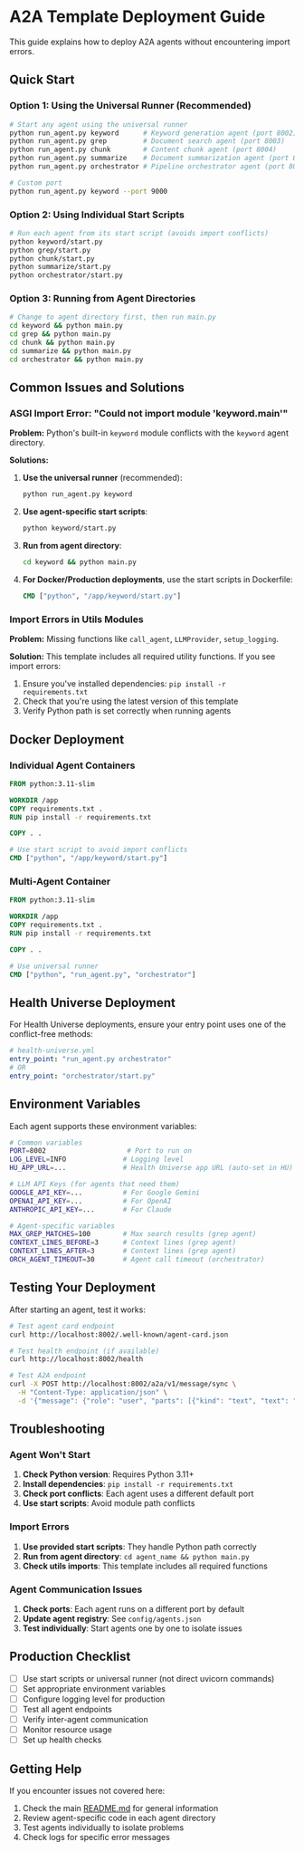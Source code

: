 # A2A Template Deployment Guide

This guide explains how to deploy A2A agents without encountering import errors.

## Quick Start

### Option 1: Using the Universal Runner (Recommended)

```bash
# Start any agent using the universal runner
python run_agent.py keyword      # Keyword generation agent (port 8002)
python run_agent.py grep         # Document search agent (port 8003)  
python run_agent.py chunk        # Content chunk agent (port 8004)
python run_agent.py summarize    # Document summarization agent (port 8005)
python run_agent.py orchestrator # Pipeline orchestrator agent (port 8006)

# Custom port
python run_agent.py keyword --port 9000
```

### Option 2: Using Individual Start Scripts

```bash
# Run each agent from its start script (avoids import conflicts)
python keyword/start.py
python grep/start.py
python chunk/start.py
python summarize/start.py
python orchestrator/start.py
```

### Option 3: Running from Agent Directories

```bash
# Change to agent directory first, then run main.py
cd keyword && python main.py
cd grep && python main.py  
cd chunk && python main.py
cd summarize && python main.py
cd orchestrator && python main.py
```

## Common Issues and Solutions

### ASGI Import Error: "Could not import module 'keyword.main'"

**Problem:** Python's built-in `keyword` module conflicts with the `keyword` agent directory.

**Solutions:**

1. **Use the universal runner** (recommended):
   ```bash
   python run_agent.py keyword
   ```

2. **Use agent-specific start scripts**:
   ```bash
   python keyword/start.py
   ```

3. **Run from agent directory**:
   ```bash
   cd keyword && python main.py
   ```

4. **For Docker/Production deployments**, use the start scripts in Dockerfile:
   ```dockerfile
   CMD ["python", "/app/keyword/start.py"]
   ```

### Import Errors in Utils Modules

**Problem:** Missing functions like `call_agent`, `LLMProvider`, `setup_logging`.

**Solution:** This template includes all required utility functions. If you see import errors:

1. Ensure you've installed dependencies: `pip install -r requirements.txt`
2. Check that you're using the latest version of this template
3. Verify Python path is set correctly when running agents

## Docker Deployment

### Individual Agent Containers

```dockerfile
FROM python:3.11-slim

WORKDIR /app
COPY requirements.txt .
RUN pip install -r requirements.txt

COPY . .

# Use start script to avoid import conflicts
CMD ["python", "/app/keyword/start.py"]
```

### Multi-Agent Container

```dockerfile
FROM python:3.11-slim

WORKDIR /app
COPY requirements.txt .
RUN pip install -r requirements.txt

COPY . .

# Use universal runner
CMD ["python", "run_agent.py", "orchestrator"]
```

## Health Universe Deployment

For Health Universe deployments, ensure your entry point uses one of the conflict-free methods:

```yaml
# health-universe.yml
entry_point: "run_agent.py orchestrator"
# OR
entry_point: "orchestrator/start.py"
```

## Environment Variables

Each agent supports these environment variables:

```bash
# Common variables
PORT=8002                    # Port to run on
LOG_LEVEL=INFO              # Logging level
HU_APP_URL=...              # Health Universe app URL (auto-set in HU)

# LLM API Keys (for agents that need them)
GOOGLE_API_KEY=...          # For Google Gemini
OPENAI_API_KEY=...          # For OpenAI
ANTHROPIC_API_KEY=...       # For Claude

# Agent-specific variables
MAX_GREP_MATCHES=100        # Max search results (grep agent)
CONTEXT_LINES_BEFORE=3      # Context lines (grep agent)
CONTEXT_LINES_AFTER=3       # Context lines (grep agent)
ORCH_AGENT_TIMEOUT=30       # Agent call timeout (orchestrator)
```

## Testing Your Deployment

After starting an agent, test it works:

```bash
# Test agent card endpoint
curl http://localhost:8002/.well-known/agent-card.json

# Test health endpoint (if available)
curl http://localhost:8002/health

# Test A2A endpoint
curl -X POST http://localhost:8002/a2a/v1/message/sync \
  -H "Content-Type: application/json" \
  -d '{"message": {"role": "user", "parts": [{"kind": "text", "text": "Hello"}], "messageId": "test-123"}, "kind": "message"}'
```

## Troubleshooting

### Agent Won't Start

1. **Check Python version**: Requires Python 3.11+
2. **Install dependencies**: `pip install -r requirements.txt`
3. **Check port conflicts**: Each agent uses a different default port
4. **Use start scripts**: Avoid module path conflicts

### Import Errors

1. **Use provided start scripts**: They handle Python path correctly
2. **Run from agent directory**: `cd agent_name && python main.py`
3. **Check utils imports**: This template includes all required functions

### Agent Communication Issues

1. **Check ports**: Each agent runs on a different port by default
2. **Update agent registry**: See `config/agents.json`
3. **Test individually**: Start agents one by one to isolate issues

## Production Checklist

- [ ] Use start scripts or universal runner (not direct uvicorn commands)
- [ ] Set appropriate environment variables
- [ ] Configure logging level for production
- [ ] Test all agent endpoints
- [ ] Verify inter-agent communication
- [ ] Monitor resource usage
- [ ] Set up health checks

## Getting Help

If you encounter issues not covered here:

1. Check the main [README.md](README.md) for general information
2. Review agent-specific code in each agent directory
3. Test agents individually to isolate problems
4. Check logs for specific error messages